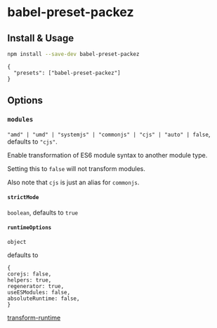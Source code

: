 # babel-preset-packez

## Install & Usage

```sh
npm install --save-dev babel-preset-packez
```

```
{
  "presets": ["babel-preset-packez"]
}
```

## Options

### `modules`

`"amd" | "umd" | "systemjs" | "commonjs" | "cjs" | "auto" | false`, defaults to `"cjs"`.

Enable transformation of ES6 module syntax to another module type.

Setting this to `false` will not transform modules.

Also note that `cjs` is just an alias for `commonjs`.

#### `strictMode`

`boolean`, defaults to `true`

#### `runtimeOptions`

`object`

defaults to
```
{
corejs: false,
helpers: true,
regenerator: true,
useESModules: false,
absoluteRuntime: false,
}
```

[transform-runtime](https://babeljs.io/docs/en/next/babel-plugin-transform-runtime)

